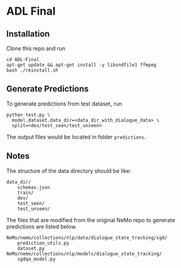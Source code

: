 ADL Final
===

## Installation
Clone this repo and run
```
cd ADL-Final
apt-get update && apt-get install -y libsndfile1 ffmpeg
bash ./reinstall.sh
```

## Generate Predictions
To generate predictions from test dataset, run
```
python test.py \
  model.dataset.data_dir=<data_dir_with_dialogue_data> \
  split=<dev/test_seen/test_unseen>
```

The output files would be located in folder `predictions`.

## Notes

The structure of the data directory should be like:
```
data_dir/
    schemas.json
    train/
    dev/
    test_seen/
    test_unseen/
```

The files that are modified from the original NeMo repo to generate predictions are listed below.
```
NeMo/nemo/collections/nlp/data/dialogue_state_tracking/sgd/
    prediction_utils.py
    dataset.py
NeMo/nemo/collections/nlp/models/dialogue_state_tracking/
    sgdqa_model.py
```